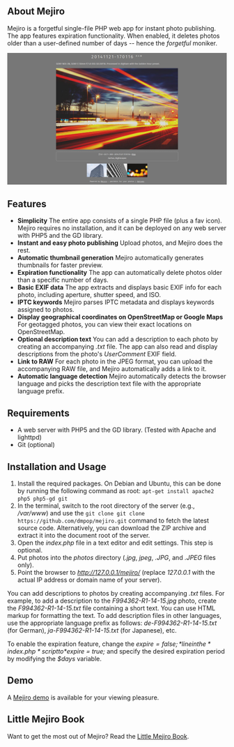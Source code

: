 ## About Mejiro

Mejiro is a forgetful single-file PHP web app for instant photo publishing. The app features expiration functionality. When enabled, it deletes photos older than a user-defined number of days -- hence the *forgetful* moniker.

<img src="mejiro.png" alt="Mejiro">

## Features

* **Simplicity** The entire app consists of a single PHP file (plus a fav icon). Mejiro requires no installation, and it can be deployed on any web server with PHP5 and the GD library.
* **Instant and easy photo publishing** Upload photos, and Mejiro does the rest.
* **Automatic thumbnail generation** Mejiro automatically generates thumbnails for faster preview.
* **Expiration functionality** The app can automatically delete photos older than a specific number of days.
* **Basic EXIF data** The app extracts and displays basic EXIF info for each photo, including aperture, shutter speed, and ISO.
* **IPTC keywords** Mejiro parses IPTC metadata and displays keywords assigned to photos.
* **Display geographical coordinates on OpenStreetMap or Google Maps** For geotagged photos, you can view their exact locations on OpenStreetMap.
* **Optional description text** You can add a description to each photo by creating an accompanying *.txt* file. The app can also read and display descriptions from the photo's *UserComment* EXIF field.
* **Link to RAW** For each photo in the JPEG format, you can upload the accompanying RAW file, and Mejiro automatically adds a link to it.
* **Automatic language detection** Mejiro automatically detects the browser language and picks the description text file with the appropriate language prefix.

## Requirements

* A web server with PHP5 and the GD library. (Tested with Apache and lighttpd)
* Git (optional)

## Installation and Usage

1. Install the required packages. On Debian and Ubuntu, this can be done by running the following command as root: `apt-get install apache2 php5 php5-gd git`
2. In the terminal, switch to the root directory of the server (e.g., */var/www*) and use the `git clone git clone https://github.com/dmpop/mejiro.git` command to fetch the latest source code. Alternatively, you can download the ZIP archive and extract it into the document root of the server.
3. Open the *index.php* file in a text editor and edit settings. This step is optional.
4. Put photos into the *photos* directory (*.jpg*, *jpeg*, *.JPG*, and *.JPEG* files only).
5. Point the browser to *http://127.0.0.1/mejiro/* (replace *127.0.0.1* with the actual IP address or domain name of your server).

You can add descriptions to photos by creating accompanying *.txt* files. For example, to add a description to the *F994362-R1-14-15.jpg* photo, create the *F994362-R1-14-15.txt* file containing a short text. You can use HTML markup for formatting the text. To add description files in other languages, use the appropriate language prefix as follows: *de-F994362-R1-14-15.txt* (for German), *ja-F994362-R1-14-15.txt* (for Japanese), etc.

To enable the expiration feature, change the *$expire = false;* line in the *index.php* script to *$expire = true;* and specify the desired expiration period by modifying the *$days* variable.

## Demo

A [Mejiro demo](http://dmpop.dhcp.io/mejiro/) is available for your viewing pleasure.

## Little Mejiro Book

Want to get the most out of Mejiro? Read the [Little Mejiro Book](http://dmpop.dhcp.io/#!littlemejirobook.md).
